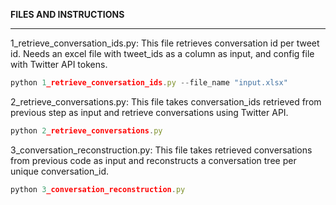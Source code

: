 **FILES AND INSTRUCTIONS**

---

1_retrieve_conversation_ids.py: This file retrieves conversation id per tweet id. Needs an excel file with tweet_ids as a column as input, and config file with Twitter API tokens.

```jsx
python 1_retrieve_conversation_ids.py --file_name "input.xlsx"
```

2_retrieve_conversations.py: This file takes conversation_ids retrieved from previous step as input and retrieve conversations using Twitter API.

```jsx
python 2_retrieve_conversations.py
```

3_conversation_reconstruction.py: This file takes retrieved conversations from previous code as input and reconstructs a conversation tree per unique conversation_id.

```jsx
python 3_conversation_reconstruction.py
```
